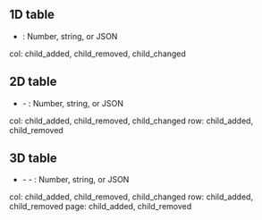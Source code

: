 ## 1D table

- <col> : Number, string, or JSON

col: child_added, child_removed, child_changed

## 2D table

- <row>
    - <col> : Number, string, or JSON

col: child_added, child_removed, child_changed
row: child_added, child_removed

## 3D table

- <page>
    - <row>
        - <col> : Number, string, or JSON

col: child_added, child_removed, child_changed
row: child_added, child_removed
page: child_added, child_removed